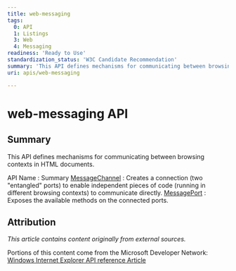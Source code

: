 ```yaml
---
title: web-messaging
tags:
  0: API
  1: Listings
  3: Web
  4: Messaging
readiness: 'Ready to Use'
standardization_status: 'W3C Candidate Recommendation'
summary: 'This API defines mechanisms for communicating between browsing contexts in HTML documents.'
uri: apis/web-messaging

---
```

# web-messaging API

## Summary

This API defines mechanisms for communicating between browsing contexts in HTML documents.

API Name
:   Summary
[MessageChannel](/apis/web-messaging/MessageChannel)
:   Creates a connection (two "entangled" ports) to enable independent pieces of code (running in different browsing contexts) to communicate directly.
[MessagePort](/apis/web-messaging/MessagePort)
:   Exposes the available methods on the connected ports.

## Attribution

*This article contains content originally from external sources.*

Portions of this content come from the Microsoft Developer Network: [Windows Internet Explorer API reference Article](http://msdn.microsoft.com/en-us/library/ie/hh828809%28v=vs.85%29.aspx)


